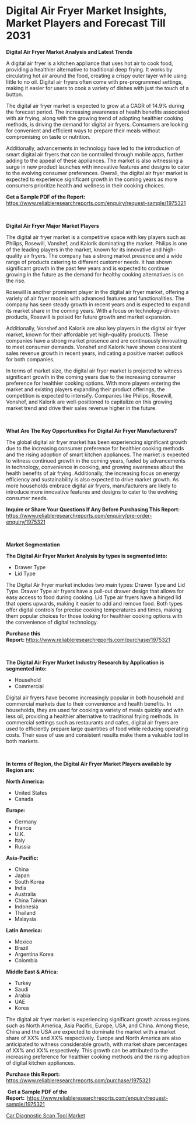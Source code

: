 <p><h1>Digital Air Fryer Market Insights, Market Players and Forecast Till 2031</h1></p><p><strong>Digital Air Fryer Market Analysis and Latest Trends</strong></p>
<p><p>A digital air fryer is a kitchen appliance that uses hot air to cook food, providing a healthier alternative to traditional deep frying. It works by circulating hot air around the food, creating a crispy outer layer while using little to no oil. Digital air fryers often come with pre-programmed settings, making it easier for users to cook a variety of dishes with just the touch of a button.</p><p>The digital air fryer market is expected to grow at a CAGR of 14.9% during the forecast period. The increasing awareness of health benefits associated with air frying, along with the growing trend of adopting healthier cooking methods, is driving the demand for digital air fryers. Consumers are looking for convenient and efficient ways to prepare their meals without compromising on taste or nutrition.</p><p>Additionally, advancements in technology have led to the introduction of smart digital air fryers that can be controlled through mobile apps, further adding to the appeal of these appliances. The market is also witnessing a surge in new product launches with innovative features and designs to cater to the evolving consumer preferences. Overall, the digital air fryer market is expected to experience significant growth in the coming years as more consumers prioritize health and wellness in their cooking choices.</p></p>
<p><strong>Get a Sample PDF of the Report:&nbsp;</strong> <a href="https://www.reliableresearchreports.com/enquiry/request-sample/1975321">https://www.reliableresearchreports.com/enquiry/request-sample/1975321</a></p>
<p>&nbsp;</p>
<p><strong>Digital Air Fryer Major Market Players</strong></p>
<p><p>The digital air fryer market is a competitive space with key players such as Philips, Rosewill, Vonshef, and Kalorik dominating the market. Philips is one of the leading players in the market, known for its innovative and high-quality air fryers. The company has a strong market presence and a wide range of products catering to different customer needs. It has shown significant growth in the past few years and is expected to continue growing in the future as the demand for healthy cooking alternatives is on the rise.</p><p>Rosewill is another prominent player in the digital air fryer market, offering a variety of air fryer models with advanced features and functionalities. The company has seen steady growth in recent years and is expected to expand its market share in the coming years. With a focus on technology-driven products, Rosewill is poised for future growth and market expansion.</p><p>Additionally, Vonshef and Kalorik are also key players in the digital air fryer market, known for their affordable yet high-quality products. These companies have a strong market presence and are continuously innovating to meet consumer demands. Vonshef and Kalorik have shown consistent sales revenue growth in recent years, indicating a positive market outlook for both companies.</p><p>In terms of market size, the digital air fryer market is projected to witness significant growth in the coming years due to the increasing consumer preference for healthier cooking options. With more players entering the market and existing players expanding their product offerings, the competition is expected to intensify. Companies like Philips, Rosewill, Vonshef, and Kalorik are well-positioned to capitalize on this growing market trend and drive their sales revenue higher in the future.</p></p>
<p>&nbsp;</p>
<p><strong>What Are The Key Opportunities For Digital Air Fryer Manufacturers?</strong></p>
<p><p>The global digital air fryer market has been experiencing significant growth due to the increasing consumer preference for healthier cooking methods and the rising adoption of smart kitchen appliances. The market is expected to witness continued growth in the coming years, fueled by advancements in technology, convenience in cooking, and growing awareness about the health benefits of air frying. Additionally, the increasing focus on energy efficiency and sustainability is also expected to drive market growth. As more households embrace digital air fryers, manufacturers are likely to introduce more innovative features and designs to cater to the evolving consumer needs.</p></p>
<p><strong>Inquire or Share Your Questions If Any Before Purchasing This Report:</strong> <a href="https://www.reliableresearchreports.com/enquiry/pre-order-enquiry/1975321">https://www.reliableresearchreports.com/enquiry/pre-order-enquiry/1975321</a></p>
<p>&nbsp;</p>
<p><strong>Market Segmentation</strong></p>
<p><strong>The Digital Air Fryer Market Analysis by types is segmented into:</strong></p>
<p><ul><li>Drawer Type</li><li>Lid Type</li></ul></p>
<p><p>The Digital Air Fryer market includes two main types: Drawer Type and Lid Type. Drawer Type air fryers have a pull-out drawer design that allows for easy access to food during cooking. Lid Type air fryers have a hinged lid that opens upwards, making it easier to add and remove food. Both types offer digital controls for precise cooking temperatures and times, making them popular choices for those looking for healthier cooking options with the convenience of digital technology.</p></p>
<p><strong>Purchase this Report:&nbsp;</strong><a href="https://www.reliableresearchreports.com/purchase/1975321">https://www.reliableresearchreports.com/purchase/1975321</a></p>
<p>&nbsp;</p>
<p><strong>The Digital Air Fryer Market Industry Research by Application is segmented into:</strong></p>
<p><ul><li>Household</li><li>Commercial</li></ul></p>
<p><p>Digital air fryers have become increasingly popular in both household and commercial markets due to their convenience and health benefits. In households, they are used for cooking a variety of meals quickly and with less oil, providing a healthier alternative to traditional frying methods. In commercial settings such as restaurants and cafes, digital air fryers are used to efficiently prepare large quantities of food while reducing operating costs. Their ease of use and consistent results make them a valuable tool in both markets.</p></p>
<p>&nbsp;</p>
<p><strong>In terms of Region, the Digital Air Fryer Market Players available by Region are:</strong></p>
<p>
    <p> <strong> North America: </strong>
        <ul>
            <li>United States</li>
            <li>Canada</li>
        </ul>
        </p> 
    <p> <strong> Europe: </strong>
        <ul>
            <li>Germany</li>
            <li>France</li>
            <li>U.K.</li>
            <li>Italy</li>
            <li>Russia</li>
        </ul>
        </p> 
    <p> <strong> Asia-Pacific: </strong>
        <ul>
            <li>China</li>
            <li>Japan</li>
            <li>South Korea</li>
            <li>India</li>
            <li>Australia</li>
            <li>China Taiwan</li>
            <li>Indonesia</li>
            <li>Thailand</li>
            <li>Malaysia</li>
        </ul>
        </p> 
    <p> <strong> Latin America: </strong>
        <ul>
            <li>Mexico</li>
            <li>Brazil</li>
            <li>Argentina Korea</li>
            <li>Colombia</li>
        </ul>
        </p> 
    <p> <strong> Middle East & Africa: </strong>
        <ul>
            <li>Turkey</li>
            <li>Saudi</li>
            <li>Arabia</li>
            <li>UAE</li>
            <li>Korea</li>
        </ul>
    </p>
    </p>
<p><p>The digital air fryer market is experiencing significant growth across regions such as North America, Asia Pacific, Europe, USA, and China. Among these, China and the USA are expected to dominate the market with a market share of XX% and XX% respectively. Europe and North America are also anticipated to witness considerable growth, with market share percentages of XX% and XX% respectively. This growth can be attributed to the increasing preference for healthier cooking methods and the rising adoption of digital kitchen appliances.</p></p>
<p><strong>Purchase this Report: </strong><a href="https://www.reliableresearchreports.com/purchase/1975321">https://www.reliableresearchreports.com/purchase/1975321</a></p>
<p>&nbsp;<strong>Get a Sample PDF of the Report:&nbsp;&nbsp;</strong><a href="https://www.reliableresearchreports.com/enquiry/request-sample/1975321">https://www.reliableresearchreports.com/enquiry/request-sample/1975321</a></p>
<p><strong></strong></p>
<p><p><a href="https://meowing-canidae-761.notion.site/Car-Diagnostic-Scan-Tool-Market-Size-Furnishes-Valuable-Information-Encompassing-Market-Share-Marke-952db685cb994d669db351cf96bd41fa">Car Diagnostic Scan Tool Market</a></p></p>